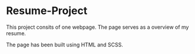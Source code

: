 # Resume-Project

This project consits of one webpage. The page serves as a overview of my resume.

The page has been built using HTML and SCSS.
